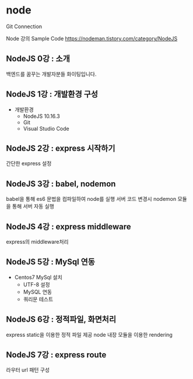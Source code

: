 # node
Git Connection

Node 강의 Sample Code
https://nodeman.tistory.com/category/NodeJS

## NodeJS 0강 : 소개
백엔드를 꿈꾸는 개발자분들 화이팅입니다.

## NodeJS 1강 : 개발환경 구성
+ 개발환경
    * NodeJS 10.16.3
    * Git
    * Visual Studio Code

## NodeJS 2강 : express 시작하기
간단한 express 설정

## NodeJS 3강 : babel, nodemon
babel을 통해 es6 문법을 컴파일하여 node를 실행
서버 코드 변경시 nodemon 모듈을 통해 서버 자동 실행

## NodeJS 4강 : express middleware
express의 middleware처리

## NodeJS 5강 : MySql 연동
+ Centos7 MySql 설치
    * UTF-8 설정
    * MySQL 연동
    * 쿼리문 테스트
## NodeJS 6강 : 정적파일, 화면처리
express static을 이용한 정적 파일 제공
node 내장 모듈을 이용한 rendering

## NodeJS 7강 : express route
라우터 url 패턴 구성